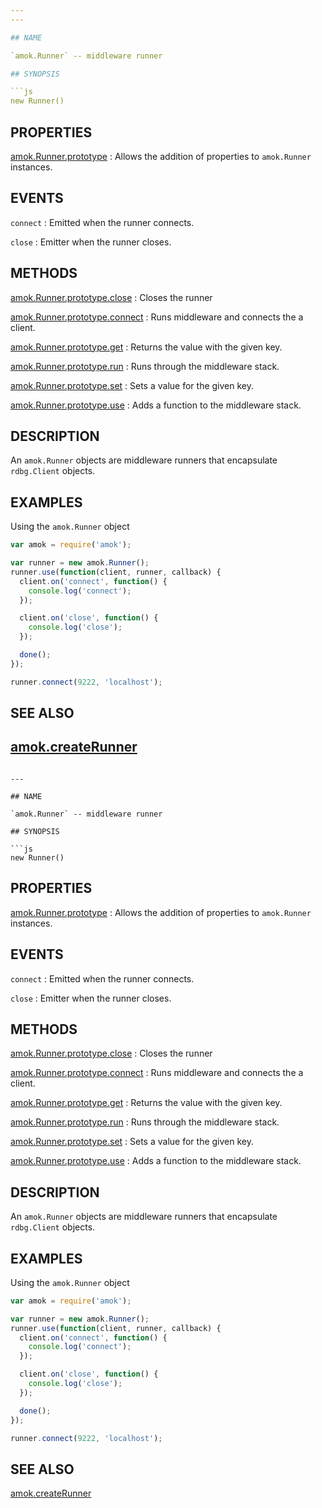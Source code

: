 ```yaml
---
---

## NAME

`amok.Runner` -- middleware runner

## SYNOPSIS

```js
new Runner()
```

## PROPERTIES

[amok.Runner.prototype](amok.Runner.prototype.3.md)
:   Allows the addition of properties to `amok.Runner` instances.

## EVENTS

`connect`
:   Emitted when the runner connects.

`close`
:   Emitter when the runner closes.

## METHODS

[amok.Runner.prototype.close](amok.Runner.prototype.close.3.md)
:   Closes the runner

[amok.Runner.prototype.connect](amok.Runner.prototype.close.3.md)
:   Runs middleware and connects the a client.

[amok.Runner.prototype.get](amok.Runner.prototype.get.3.md)
:   Returns the value with the given key.

[amok.Runner.prototype.run](amok.Runner.prototype.run.3.md)
:   Runs through the middleware stack.

[amok.Runner.prototype.set](amok.Runner.prototype.set.3.md)
:   Sets a value for the given key.

[amok.Runner.prototype.use](amok.Runner.prototype.use.3.md)
:   Adds a function to the middleware stack.

## DESCRIPTION

An `amok.Runner` objects are middleware runners that encapsulate `rdbg.Client` objects.

## EXAMPLES

Using the `amok.Runner` object

```js
var amok = require('amok');

var runner = new amok.Runner();
runner.use(function(client, runner, callback) {
  client.on('connect', function() {
    console.log('connect');
  });

  client.on('close', function() {
    console.log('close');
  });

  done();
});

runner.connect(9222, 'localhost');
```

## SEE ALSO

[amok.createRunner](amok.createRunner.3.md)
---
```

---

## NAME

`amok.Runner` -- middleware runner

## SYNOPSIS

```js
new Runner()
```

## PROPERTIES

[amok.Runner.prototype](amok.Runner.prototype.3.md)
:   Allows the addition of properties to `amok.Runner` instances.

## EVENTS

`connect`
:   Emitted when the runner connects.

`close`
:   Emitter when the runner closes.

## METHODS

[amok.Runner.prototype.close](amok.Runner.prototype.close.3.md)
:   Closes the runner

[amok.Runner.prototype.connect](amok.Runner.prototype.close.3.md)
:   Runs middleware and connects the a client.

[amok.Runner.prototype.get](amok.Runner.prototype.get.3.md)
:   Returns the value with the given key.

[amok.Runner.prototype.run](amok.Runner.prototype.run.3.md)
:   Runs through the middleware stack.

[amok.Runner.prototype.set](amok.Runner.prototype.set.3.md)
:   Sets a value for the given key.

[amok.Runner.prototype.use](amok.Runner.prototype.use.3.md)
:   Adds a function to the middleware stack.

## DESCRIPTION

An `amok.Runner` objects are middleware runners that encapsulate `rdbg.Client` objects.

## EXAMPLES

Using the `amok.Runner` object

```js
var amok = require('amok');

var runner = new amok.Runner();
runner.use(function(client, runner, callback) {
  client.on('connect', function() {
    console.log('connect');
  });

  client.on('close', function() {
    console.log('close');
  });

  done();
});

runner.connect(9222, 'localhost');
```

## SEE ALSO

[amok.createRunner](amok.createRunner.3.md)
